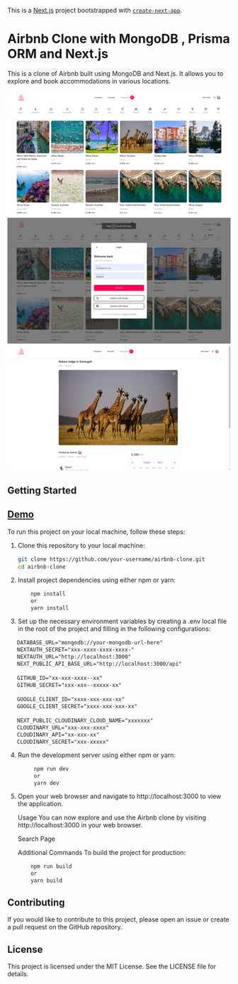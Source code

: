 This is a [Next.js](https://nextjs.org/) project bootstrapped with [`create-next-app`](https://github.com/vercel/next.js/tree/canary/packages/create-next-app).

# Airbnb Clone with MongoDB , Prisma ORM and Next.js

This is a clone of Airbnb built using MongoDB and Next.js. It allows you to explore and book accommodations in various locations.

![Home Page](Screenshots/110.png)
![Login Page](Screenshots/14.png)
![DetailPage](Screenshots/2.png)

## Getting Started

## [Demo](https://staycation-psi.vercel.app/)


To run this project on your local machine, follow these steps:

1. Clone this repository to your local machine:

   ```bash
   git clone https://github.com/your-username/airbnb-clone.git
   cd airbnb-clone

2. Install project dependencies using either npm or yarn:

    ```
        npm install
        or
        yarn install

    ```

3. Set up the necessary environment variables by creating a .env local file in the root of the project and filling in the following configurations:

 ```
    DATABASE_URL="mongodb://your-mongodb-url-here"
    NEXTAUTH_SECRET="xxx-xxxx-xxxx-xxxx-"
    NEXTAUTH_URL="http://localhost:3000"
    NEXT_PUBLIC_API_BASE_URL="http://localhost:3000/api"

    GITHUB_ID="xx-xxx-xxxx--xx"
    GITHUB_SECRET="xxx-xxx--xxxxx-xx"

    GOOGLE_CLIENT_ID="xxxx-xxx-xxx-xx"
    GOOGLE_CLIENT_SECRET="xxxx-xxx-xxx-xx"

    NEXT_PUBLIC_CLOUDINARY_CLOUD_NAME="xxxxxxx"
    CLOUDINARY_URL="xxx-xxx-xxxx"
    CLOUDINARY_API="xx-xxx-xx"
    CLOUDINARY_SECRET="xxx-xxxxx"
 ```

4. Run the development server using either npm or yarn:

   ``` 
        npm run dev
        or
        yarn dev
   ```


5. Open your web browser and navigate to http://localhost:3000 to view the application.

    Usage
    You can now explore and use the Airbnb clone by visiting http://localhost:3000 in your web browser.

    Search Page

    Additional Commands
    To build the project for production:

    ```
        npm run build
        or
        yarn build
     ```

## Contributing

If you would like to contribute to this project, please open an issue or create a pull request on the GitHub repository.

## License
This project is licensed under the MIT License. See the LICENSE file for details.
